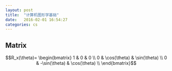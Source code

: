 ```yaml
---
layout: post
title:  "计算机图形学基础"
date:   2016-02-01 16:54:27
categories: cs
---
```


## Matrix
$$R_x(\theta)= \begin{bmatrix} 1 & 0 & 0 \\ 0 & \cos(\theta) & \sin(\theta) \\ 0 & -\sin(\theta) & \cos(\theta) \\ \end{bmatrix}$$